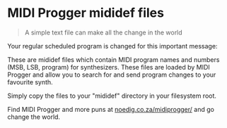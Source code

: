 # MIDI Progger mididef files

> A simple text file can make all the change in the world


Your regular scheduled program is changed for this important message:

These are mididef files which contain MIDI program names and numbers (MSB, LSB, program) for synthesizers. These files are loaded by MIDI Progger and allow you to search for and send program changes to your favourite synth.

Simply copy the files to your "mididef" directory in your filesystem root.

Find MIDI Progger and more puns at [noedig.co.za/midiprogger/](http://noedig.co.za/midiprogger/) and go change the world.


